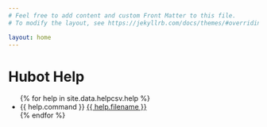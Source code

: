 ```yaml
---
# Feel free to add content and custom Front Matter to this file.
# To modify the layout, see https://jekyllrb.com/docs/themes/#overriding-theme-defaults

layout: home
---
```

<h1>Hubot Help</h1>

<ul>
{% for help in site.data.helpcsv.help %}
  <li>
		{{ help.command }}
    <a href="https://github.com/github/hubot-classic/blob/master/scripts/{{ help.filename }}">
      {{ help.filename }}
    </a>
  </li>
{% endfor %}
</ul>

